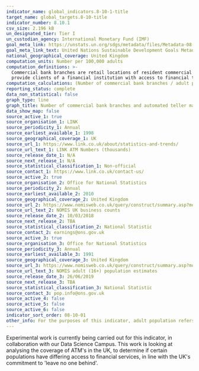 ```yaml
---
indicator_name: global_indicators.8-10-1-title
target_name: global_targets.8-10-title
indicator_number: 8.10.1
csv_size: 2.196 kB
un_designated_tier: Tier I
un_custodian_agency: International Monetary Fund (IMF)
goal_meta_link: https://unstats.un.org/sdgs/metadata/files/Metadata-08-10-01.pdf
goal_meta_link_text: United Nations Sustainable Development Goals Metadata (PDF 411 KB)
national_geographical_coverage: United Kingdom
computation_units: Number per 100,000 adults
computation_definitions: >-
  Commercial bank branches are retail locations of resident commercial banks and other resident banks that function as commercial banks that provide financial services to customers and are physically separated. Automated teller machines are computerized telecommunications devices that
  provide clients of a financial institution with access to financial transactions in a public place.
computation_calculations: (Number of commercial bank branches / adult population) * 100,000 | (Number of ATMs / adult population) * 100,000
reporting_status: complete
data_non_statistical: false
graph_type: line
graph_title: Number of commercial bank branches and automated teller machines (ATMs) per 100,000 adults
data_show_map: false
source_active_1: true
source_organisation_1: LINK
source_periodicity_1: Annual
source_earliest_available_1: 1998
source_geographical_coverage_1: UK
source_url_1: https://www.link.co.uk/about/statistics-and-trends/
source_url_text_1: LINK ATM Numbers (thousands)
source_release_date_1: N/A
source_next_release_1: N/A
source_statistical_classification_1: Non-official
source_contact_1: https://www.link.co.uk/contact-us/
source_active_2: true
source_organisation_2: Office for National Statistics
source_periodicity_2: Annual
source_earliest_available_2: 2010
source_geographical_coverage_2: United Kingdom
source_url_2: https://www.nomisweb.co.uk/query/construct/summary.asp?mode=construct&version=0&dataset=141
source_url_text_2: NOMIS UK business counts
source_release_date_2: 10/03/2018
source_next_release_2: TBA
source_statistical_classification_2: National Statistic
source_contact_2: earnings@ons.gov.uk
source_active_3: true
source_organisation_3: Office for National Statistics
source_periodicity_3: Annual
source_earliest_available_3: 1991
source_geographical_coverage_3: United Kingdom
source_url_3: https://www.nomisweb.co.uk/query/construct/summary.asp?mode=construct&version=0&dataset=2002
source_url_text_3: NOMIS adult (16+) population estimates
source_release_date_3: 26/06/2019
source_next_release_3: TBA
source_statistical_classification_3: National Statistic
source_contact_3: pop.info@ons.gov.uk
source_active_4: false
source_active_5: false
source_active_6: false
indicator_sort_order: 08-10-01
other_info: For the purposes of this indicator, adult population refers to all individuals aged 16 years and over. Data follows the UN specification for this indicator. This indicator has not been identified in collaboration with topic experts.
---
```

Experimental work is currently being carried out for this indicator, in collaboration with our Data Science Campus. This work is looking at analysing the coverage of ATM's in the UK, to determine if certain populations have differing access to financial services, in line with the UK's commitment to 'leave no one behind'.